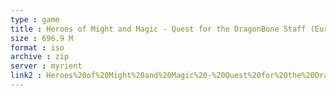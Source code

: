 ```yaml
---
type : game
title : Heroes of Might and Magic - Quest for the DragonBone Staff (Europe) (En,Fr,De,Es,It)
size : 696.9 M
format : iso
archive : zip
server : myrient
link2 : Heroes%20of%20Might%20and%20Magic%20-%20Quest%20for%20the%20DragonBone%20Staff%20%28Europe%29%20%28En%2CFr%2CDe%2CEs%2CIt%29
---
```


